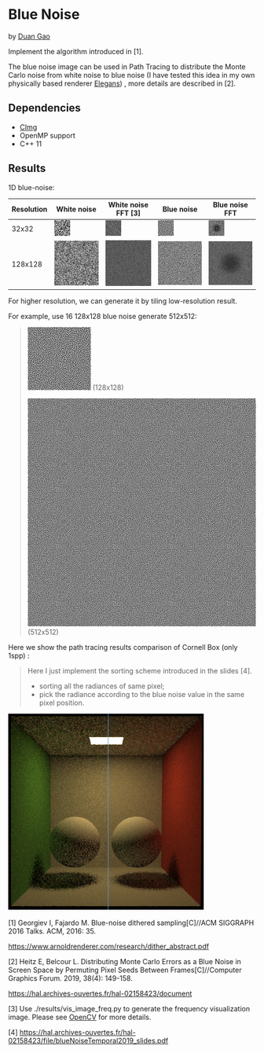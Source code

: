 # Blue Noise

by [Duan Gao](https://gao-duan.github.io/)

Implement the algorithm introduced in [1].

The blue noise image can be used in Path Tracing to distribute the Monte Carlo noise from white noise to blue noise (I have tested this idea in my own physically based renderer [Elegans](https://github.com/gao-duan/Elegans)) , more details are described in [2]. 

## Dependencies

- [CImg](https://github.com/dtschump/CImg)
- OpenMP support
- C++ 11

## Results

1D blue-noise:

| Resolution | White noise                       | White noise FFT [3]           | Blue noise | Blue noise FFT |
| ---------- | --------------------------------- | -------------------------------------- | ---------- | -------------- |
| 32x32      | ![](./results/white_noise_32.bmp) | ![](./results/white_noise_32_freq.bmp) | ![](./results/blue_noise_32.bmp)              |       ![](./results/blue_noise_32_freq.bmp)      |
| 128x128    | ![](./results/white_noise_128.bmp) | ![](./results/white_noise_128_freq.bmp)      |     ![](./results/blue_noise_128.bmp)       |        ![](./results/blue_noise_128_freq.bmp)        |

For higher resolution, we can generate it by tiling low-resolution result.

For example, use 16 128x128 blue noise generate 512x512:

> ![](./results/blue_noise_128.bmp) (128x128)
>
> ![](./results/blue_noise_512.bmp) (512x512)



Here we show the path tracing results comparison of Cornell Box (only 1spp) :

> Here I just implement the sorting scheme introduced in the slides [4].
>
> - sorting all the radiances of same pixel;
> - pick the radiance according to the blue noise value in the same pixel position.

![](./results/compare_pt.png)



[1] Georgiev I, Fajardo M. Blue-noise dithered sampling[C]//ACM SIGGRAPH 2016 Talks. ACM, 2016: 35.

https://www.arnoldrenderer.com/research/dither_abstract.pdf

[2] Heitz E, Belcour L. Distributing Monte Carlo Errors as a Blue Noise in Screen Space by Permuting Pixel Seeds Between Frames[C]//Computer Graphics Forum. 2019, 38(4): 149-158.

https://hal.archives-ouvertes.fr/hal-02158423/document

[3] Use ./results/vis_image_freq.py to generate the frequency visualization image. Please see [OpenCV](https://docs.opencv.org/3.0-beta/doc/py_tutorials/py_imgproc/py_transforms/py_fourier_transform/py_fourier_transform.html) for more details.

[4] https://hal.archives-ouvertes.fr/hal-02158423/file/blueNoiseTemporal2019_slides.pdf